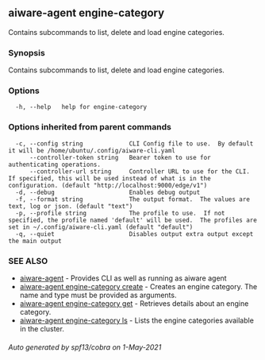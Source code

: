 ## aiware-agent engine-category

Contains subcommands to list, delete and load engine categories.

### Synopsis

Contains subcommands to list, delete and load engine categories.

### Options

```
  -h, --help   help for engine-category
```

### Options inherited from parent commands

```
  -c, --config string             CLI Config file to use.  By default it will be /home/ubuntu/.config/aiware-cli.yaml
      --controller-token string   Bearer token to use for authenticating operations.
      --controller-url string     Controller URL to use for the CLI.  If specified, this will be used instead of what is in the configuration. (default "http://localhost:9000/edge/v1")
  -d, --debug                     Enables debug output
  -f, --format string             The output format.  The values are text, log or json. (default "text")
  -p, --profile string            The profile to use.  If not specified, the profile named 'default' will be used.  The profiles are set in ~/.config/aiware-cli.yaml (default "default")
  -q, --quiet                     Disables output extra output except the main output
```

### SEE ALSO

* [aiware-agent](/cli/aiware-agent.md)	 - Provides CLI as well as running as aiware agent
* [aiware-agent engine-category create](/cli/aiware-agent_engine-category_create.md)	 - Creates an engine category. The name and type must be provided as arguments.
* [aiware-agent engine-category get](/cli/aiware-agent_engine-category_get.md)	 - Retrieves details about an engine category.
* [aiware-agent engine-category ls](/cli/aiware-agent_engine-category_ls.md)	 - Lists the engine categories available in the cluster.

###### Auto generated by spf13/cobra on 1-May-2021
